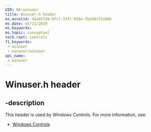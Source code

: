```yaml
---
UID: NA:winuser
title: Winuser.h header
ms.assetid: 36ab57e8-bfcf-33fc-918e-fb2ddcf2a90b
ms.date: 01/11/2019
ms.keywords: 
ms.topic: conceptual
tech.root: controls
f1_keywords:
 - winuser
 - winuser/winuser
api_name:
 - winuser
---
```


# Winuser.h header


## -description

This header is used by Windows Controls. For more information, see:

- [Windows Controls](../_controls/index.md)

